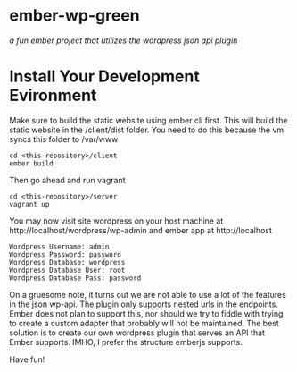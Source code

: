 # ember-wp-green

*a fun ember project that utilizes the wordpress json api plugin*

# Install Your Development Evironment

Make sure to build the static website using ember cli first. This will build the static website in the /client/dist folder. You need to do this because the vm syncs this folder to /var/www

```
cd <this-repository>/client
ember build
```

Then go ahead and run vagrant

```
cd <this-repository>/server
vagrant up
```

You may now visit site wordpress on your host machine at http://localhost/wordpress/wp-admin and ember app at http://localhost

```
Wordpress Username: admin
Wordpress Password: password
Wordpress Database: wordpress
Wordpress Database User: root
Wordpress Database Pass: password
```

On a gruesome note, it turns out we are not able to use a lot of the features in the json wp-api. The plugin only supports nested urls in the endpoints. Ember does not plan to support this, nor should we try to fiddle with trying to create a custom adapter that probably will not be maintained. The best solution is to create our own wordpress plugin that serves an API that Ember supports. IMHO, I prefer the structure emberjs supports.

Have fun!

